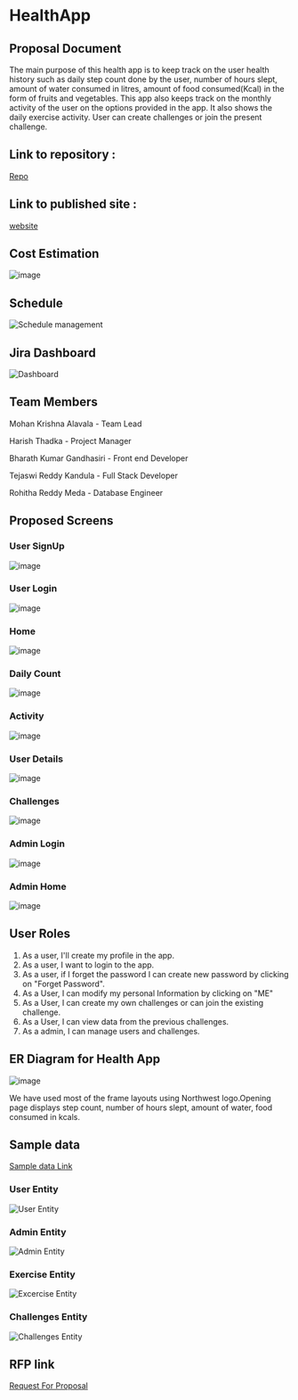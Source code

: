 # HealthApp
## Proposal Document
The main purpose of this health app is to keep track on the user health history such as daily step count done by the user, number of hours slept, amount of water consumed in litres, amount of food consumed(Kcal) in the form of fruits and vegetables. This app also keeps track on the monthly activity of the user on the options provided in the app. It also shows the daily exercise activity. User can create challenges or join the present challenge.

## Link to repository :

[Repo](https://github.com/Mohanalavala/HealthApp)

## Link to published site :

[website](https://mohanalavala.github.io/HealthApp/)

## Cost Estimation

![image](https://github.com/Mohanalavala/HealthApp/blob/master/CostEstimation.png?raw=true)

## Schedule

![Schedule management](https://github.com/Mohanalavala/HealthApp/blob/master/ScheduleManagement.png?raw=true)

## Jira Dashboard
![Dashboard](https://github.com/Mohanalavala/HealthApp/blob/master/JiraDashboard.png?raw=true)

## Team Members

  Mohan Krishna Alavala    - Team Lead

  Harish Thadka            - Project Manager

  Bharath Kumar Gandhasiri - Front end Developer

  Tejaswi Reddy Kandula    - Full Stack Developer

  Rohitha Reddy Meda       - Database Engineer
 
  
## Proposed Screens

### User SignUp   
![image](https://github.com/Mohanalavala/HealthApp/blob/master/Proposed%20Screens/User%20signup.png?raw=true)  
  
### User Login   
![image](https://github.com/Mohanalavala/HealthApp/blob/master/Proposed%20Screens/User%20Login.png?raw=true)  

### Home   
![image](https://github.com/Mohanalavala/HealthApp/blob/master/Proposed%20Screens/Home.png?raw=true)  

### Daily Count  
![image](https://github.com/Mohanalavala/HealthApp/blob/master/Proposed%20Screens/Daily%20count.png?raw=true)   

### Activity   
![image](https://github.com/Mohanalavala/HealthApp/blob/master/Proposed%20Screens/Activity.png?raw=true)  
  
### User Details  
![image](https://github.com/Mohanalavala/HealthApp/blob/master/Proposed%20Screens/User%20Details.png?raw=true)

### Challenges    
![image](https://github.com/Mohanalavala/HealthApp/blob/master/Proposed%20Screens/Challenges.png?raw=true) 

### Admin Login  
![image](https://github.com/Mohanalavala/HealthApp/blob/master/Proposed%20Screens/Admin%20login.png?raw=true) 

### Admin Home  
![image](https://github.com/Mohanalavala/HealthApp/blob/master/Proposed%20Screens/Admin%20Home.png?raw=true)  

 
## User Roles
1. As a user, I'll create my profile in the app.    
1. As a user, I want to login to the app. 
1. As a user, if I forget the password I can create new password by clicking on "Forget Password".  
1. As a User, I can modify my personal Information by clicking on "ME"
1. As a User, I can create my own challenges or can join the existing challenge.  
1. As a User, I can view data from the previous challenges.
1. As a admin, I can manage users and challenges.

## ER Diagram for Health App
![image](https://github.com/Mohanalavala/HealthApp/blob/master/A01_%20ER%20Review%20-%20%20Blank%20ERD%20%26%20Data%20Flow.png?raw=true)

We have used most of the frame layouts using Northwest logo.Opening page displays step count, number of hours slept, amount of water, food consumed in kcals.

## Sample data

[Sample data Link](https://github.com/Mohanalavala/HealthApp/blob/master/Health%20App%20sample%20data.xlsx)

### User Entity
![User Entity](https://github.com/Mohanalavala/HealthApp/blob/master/SampleData%20Screens/UserEntity.png?raw=true)

### Admin Entity
![Admin Entity](https://github.com/Mohanalavala/HealthApp/blob/master/SampleData%20Screens/AdminEntity.png?raw=true)

### Exercise Entity
![Excercise Entity](https://github.com/Mohanalavala/HealthApp/blob/master/SampleData%20Screens/ExerciseEntity.png?raw=true)

### Challenges Entity
![Challenges Entity](https://github.com/Mohanalavala/HealthApp/blob/master/SampleData%20Screens/ChallanesEntity.png?raw=true)

## RFP link
[Request For Proposal](https://github.com/cbadami/rfp-health-and-wellness/blob/master/rfp-health-and-wellness.md)
